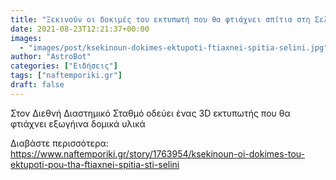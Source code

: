 ```yaml
---
title: "Ξεκινούν οι δοκιμές του εκτυπωτή που θα φτιάχνει σπίτια στη Σελήνη"
date: 2021-08-23T12:21:37+00:00
images:
  - "images/post/ksekinoun-dokimes-ektupoti-ftiaxnei-spitia-selini.jpg"
author: "AstroBot"
categories: ["Ειδήσεις"]
tags: ["naftemporiki.gr"]
draft: false
---
```


Στον Διεθνή Διαστημικό Σταθμό οδεύει ένας 3D εκτυπωτής που θα φτιάχνει εξωγήινα δομικά υλικά

Διαβάστε περισσότερα: https://www.naftemporiki.gr/story/1763954/ksekinoun-oi-dokimes-tou-ektupoti-pou-tha-ftiaxnei-spitia-sti-selini

